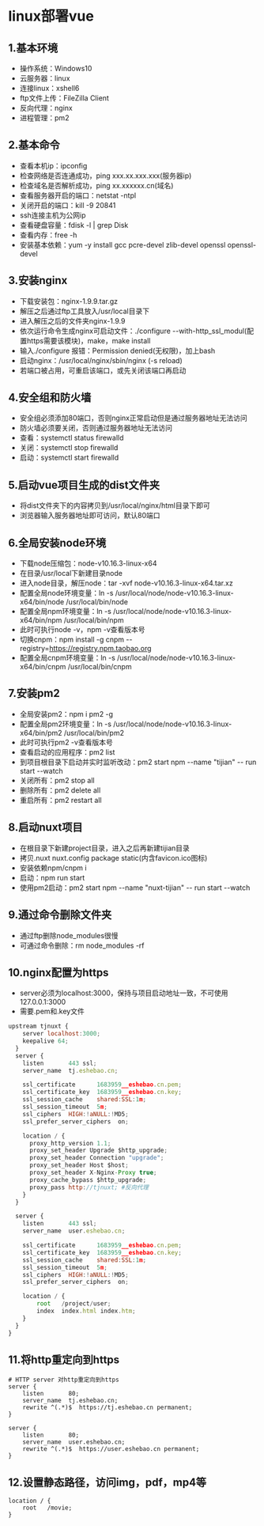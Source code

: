 # linux部署vue

## 1.基本环境
- 操作系统：Windows10
- 云服务器：linux
- 连接linux：xshell6
- ftp文件上传：FileZilla Client
- 反向代理：nginx
- 进程管理：pm2

## 2.基本命令

- 查看本机ip：ipconfig
- 检查网络是否连通成功，ping xxx.xx.xxx.xxx(服务器ip)
- 检查域名是否解析成功，ping xx.xxxxxx.cn(域名)
- 查看服务器开启的端口：netstat -ntpl
- 关闭开启的端口：kill -9 20841
- ssh连接主机为公网ip
- 查看硬盘容量：fdisk -l | grep Disk
- 查看内存：free -h
- 安装基本依赖：yum -y install gcc pcre-devel zlib-devel openssl openssl-devel

## 3.安装nginx

- 下载安装包：nginx-1.9.9.tar.gz
- 解压之后通过ftp工具放入/usr/local目录下
- 进入解压之后的文件夹nginx-1.9.9
- 依次运行命令生成nginx可启动文件：./configure --with-http_ssl_modul(配置https需要该模块)，make，make install
- 输入./configure 报错：Permission denied(无权限)，加上bash 
- 启动nginx：/usr/local/nginx/sbin/nginx (-s reload)
- 若端口被占用，可重启该端口，或先关闭该端口再启动

## 4.安全组和防火墙

- 安全组必须添加80端口，否则nginx正常启动但是通过服务器地址无法访问
- 防火墙必须要关闭，否则通过服务器地址无法访问
- 查看：systemctl status firewalld
- 关闭：systemctl stop firewalld
- 启动：systemctl start firewalld

## 5.启动vue项目生成的dist文件夹

- 将dist文件夹下的内容拷贝到/usr/local/nginx/html目录下即可
- 浏览器输入服务器地址即可访问，默认80端口

## 6.全局安装node环境

- 下载node压缩包：node-v10.16.3-linux-x64
- 在目录/usr/local下新建目录node
- 进入node目录，解压node：tar -xvf node-v10.16.3-linux-x64.tar.xz
- 配置全局node环境变量：ln -s /usr/local/node/node-v10.16.3-linux-x64/bin/node /usr/local/bin/node
- 配置全局npm环境变量：ln -s /usr/local/node/node-v10.16.3-linux-x64/bin/npm /usr/local/bin/npm
- 此时可执行node -v，npm -v查看版本号
- 切换cnpm：npm install -g cnpm --registry=https://registry.npm.taobao.org
- 配置全局cnpm环境变量：ln -s /usr/local/node/node-v10.16.3-linux-x64/bin/cnpm /usr/local/bin/cnpm

## 7.安装pm2

- 全局安装pm2：npm i pm2 -g
- 配置全局pm2环境变量：ln -s /usr/local/node/node-v10.16.3-linux-x64/bin/pm2 /usr/local/bin/pm2
- 此时可执行pm2 -v查看版本号
- 查看启动的应用程序：pm2 list
- 到项目根目录下启动并实时监听改动：pm2 start npm --name "tijian" -- run start --watch
- 关闭所有：pm2 stop all
- 删除所有：pm2 delete all
- 重启所有：pm2 restart all

## 8.启动nuxt项目

- 在根目录下新建project目录，进入之后再新建tijian目录
- 拷贝.nuxt nuxt.config package static(内含favicon.ico图标)
- 安装依赖npm/cnpm i
- 启动：npm run start
- 使用pm2启动：pm2 start npm --name "nuxt-tijian" -- run start --watch

## 9.通过命令删除文件夹

- 通过ftp删除node_modules很慢
- 可通过命令删除：rm node_modules -rf

## 10.nginx配置为https

- server必须为localhost:3000，保持与项目启动地址一致，不可使用127.0.0.1:3000
- 需要.pem和.key文件

```js
upstream tjnuxt {
    server localhost:3000; 
    keepalive 64;
  }
  server {
    listen       443 ssl;
    server_name  tj.eshebao.cn;

    ssl_certificate      1683959__eshebao.cn.pem;
    ssl_certificate_key  1683959__eshebao.cn.key;
    ssl_session_cache    shared:SSL:1m;
    ssl_session_timeout  5m;
    ssl_ciphers  HIGH:!aNULL:!MD5;
    ssl_prefer_server_ciphers  on;

    location / {
      proxy_http_version 1.1;
      proxy_set_header Upgrade $http_upgrade;  
      proxy_set_header Connection "upgrade";
      proxy_set_header Host $host;
      proxy_set_header X-Nginx-Proxy true;
      proxy_cache_bypass $http_upgrade;
      proxy_pass http://tjnuxt; #反向代理
    }
  }

  server {
    listen       443 ssl;
    server_name  user.eshebao.cn;

    ssl_certificate      1683959__eshebao.cn.pem;
    ssl_certificate_key  1683959__eshebao.cn.key;
    ssl_session_cache    shared:SSL:1m;
    ssl_session_timeout  5m;
    ssl_ciphers  HIGH:!aNULL:!MD5;
    ssl_prefer_server_ciphers  on;

    location / {
        root   /project/user;
        index  index.html index.htm;
    }
  }
}
```

## 11.将http重定向到https

```
# HTTP server 对http重定向到https
server {
    listen       80;
    server_name  tj.eshebao.cn;
    rewrite ^(.*)$	https://tj.eshebao.cn permanent;
}

server {
    listen       80;
    server_name  user.eshebao.cn;
    rewrite ^(.*)$	https://user.eshebao.cn	permanent;
}
```

## 12.设置静态路径，访问img，pdf，mp4等

```
location / {
    root   /movie;
}
```
